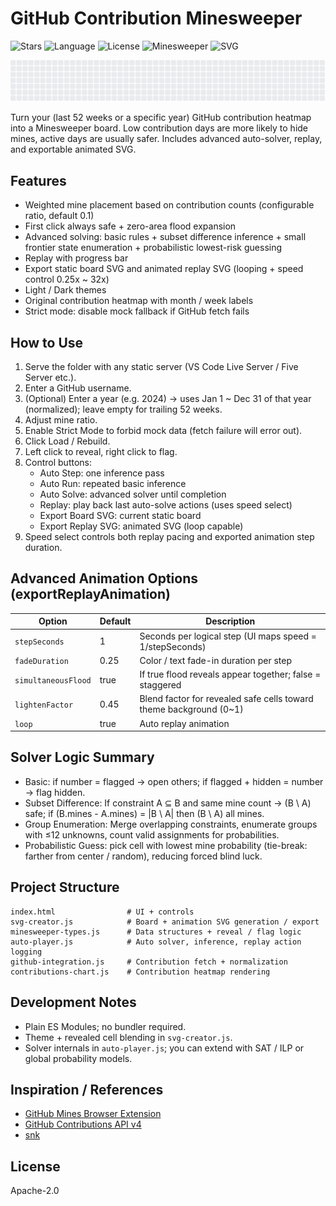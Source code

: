 # GitHub Contribution Minesweeper

![Stars](https://img.shields.io/github/stars/xiang511/GitHub-Contribution-Minesweeper?style=flat-square)
![Language](https://img.shields.io/badge/i18n-zh%2Fen-informational?style=flat-square)
![License](https://img.shields.io/badge/license-Apache--2.0-blue?style=flat-square)
![Minesweeper](https://img.shields.io/badge/game-minesweeper-9be9a8?style=flat-square)
![SVG](https://img.shields.io/badge/export-SVG%20animation-30a14e?style=flat-square)

![SVG](./replay-animation.svg)



Turn your (last 52 weeks or a specific year) GitHub contribution heatmap into a Minesweeper board. 
Low contribution days are more likely to hide mines, active days are usually safer. Includes advanced auto-solver, replay, and exportable animated SVG.

## Features
- Weighted mine placement based on contribution counts (configurable ratio, default 0.1)
- First click always safe + zero-area flood expansion
- Advanced solving: basic rules + subset difference inference + small frontier state enumeration + probabilistic lowest-risk guessing
- Replay with progress bar
- Export static board SVG and animated replay SVG (looping + speed control 0.25x ~ 32x)
- Light / Dark themes
- Original contribution heatmap with month / week labels
- Strict mode: disable mock fallback if GitHub fetch fails

## How to Use
1. Serve the folder with any static server (VS Code Live Server / Five Server etc.).
2. Enter a GitHub username.
3. (Optional) Enter a year (e.g. 2024) → uses Jan 1 ~ Dec 31 of that year (normalized); leave empty for trailing 52 weeks.
4. Adjust mine ratio.
5. Enable Strict Mode to forbid mock data (fetch failure will error out).
6. Click Load / Rebuild.
7. Left click to reveal, right click to flag.
8. Control buttons:
   - Auto Step: one inference pass
   - Auto Run: repeated basic inference
   - Auto Solve: advanced solver until completion
   - Replay: play back last auto-solve actions (uses speed select)
   - Export Board SVG: current static board
   - Export Replay SVG: animated SVG (loop capable)
9. Speed select controls both replay pacing and exported animation step duration.

## Advanced Animation Options (exportReplayAnimation)
| Option | Default | Description |
|--------|---------|-------------|
| `stepSeconds` | 1 | Seconds per logical step (UI maps speed = 1/stepSeconds) |
| `fadeDuration` | 0.25 | Color / text fade-in duration per step |
| `simultaneousFlood` | true | If true flood reveals appear together; false = staggered |
| `lightenFactor` | 0.45 | Blend factor for revealed safe cells toward theme background (0~1) |
| `loop` | true | Auto replay animation | 

## Solver Logic Summary
- Basic: if number = flagged → open others; if flagged + hidden = number → flag hidden.
- Subset Difference: If constraint A ⊆ B and same mine count → (B \ A) safe; if (B.mines - A.mines) = |B \ A| then (B \ A) all mines.
- Group Enumeration: Merge overlapping constraints, enumerate groups with ≤12 unknowns, count valid assignments for probabilities.
- Probabilistic Guess: pick cell with lowest mine probability (tie-break: farther from center / random), reducing forced blind luck.

## Project Structure
```
index.html                # UI + controls
svg-creator.js            # Board + animation SVG generation / export
minesweeper-types.js      # Data structures + reveal / flag logic
auto-player.js            # Auto solver, inference, replay action logging
github-integration.js     # Contribution fetch + normalization
contributions-chart.js    # Contribution heatmap rendering
```

## Development Notes
- Plain ES Modules; no bundler required.
- Theme + revealed cell blending in `svg-creator.js`.
- Solver internals in `auto-player.js`; you can extend with SAT / ILP or global probability models.

## Inspiration / References
- [GitHub Mines Browser Extension](https://github.com/bgonp/github-mines-extension)
- [GitHub Contributions API v4](https://github.com/grubersjoe/github-contributions-api)
- [snk](https://github.com/Platane/snk)

## License

Apache-2.0 
